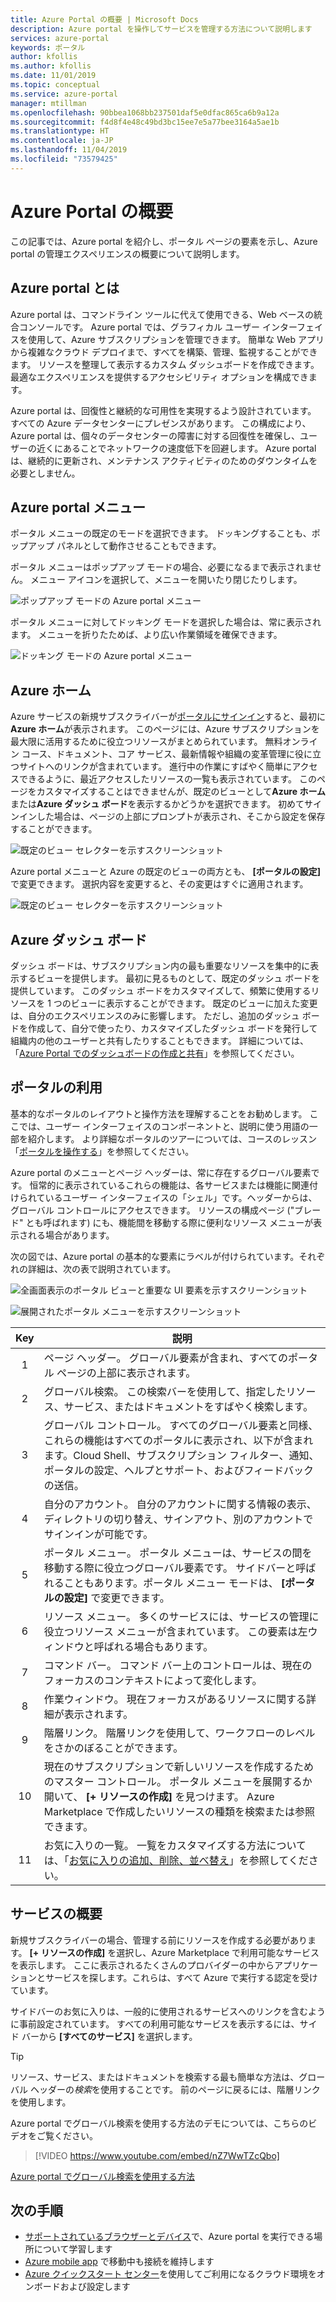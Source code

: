 ```yaml
---
title: Azure Portal の概要 | Microsoft Docs
description: Azure portal を操作してサービスを管理する方法について説明します
services: azure-portal
keywords: ポータル
author: kfollis
ms.author: kfollis
ms.date: 11/01/2019
ms.topic: conceptual
ms.service: azure-portal
manager: mtillman
ms.openlocfilehash: 90bbea1068bb237501daf5e0dfac865ca6b9a12a
ms.sourcegitcommit: f4d8f4e48c49bd3bc15ee7e5a77bee3164a5ae1b
ms.translationtype: HT
ms.contentlocale: ja-JP
ms.lasthandoff: 11/04/2019
ms.locfileid: "73579425"
---
```

# <a name="azure-portal-overview"></a>Azure Portal の概要

この記事では、Azure portal を紹介し、ポータル ページの要素を示し、Azure portal の管理エクスペリエンスの概要について説明します。

## <a name="what-is-the-azure-portal"></a>Azure portal とは

Azure portal は、コマンドライン ツールに代えて使用できる、Web ベースの統合コンソールです。 Azure portal では、グラフィカル ユーザー インターフェイスを使用して、Azure サブスクリプションを管理できます。 簡単な Web アプリから複雑なクラウド デプロイまで、すべてを構築、管理、監視することができます。 リソースを整理して表示するカスタム ダッシュボードを作成できます。 最適なエクスペリエンスを提供するアクセシビリティ オプションを構成できます。

Azure portal は、回復性と継続的な可用性を実現するよう設計されています。 すべての Azure データセンターにプレゼンスがあります。 この構成により、Azure portal は、個々のデータセンターの障害に対する回復性を確保し、ユーザーの近くにあることでネットワークの速度低下を回避します。 Azure portal は、継続的に更新され、メンテナンス アクティビティのためのダウンタイムを必要としません。

## <a name="azure-portal-menu"></a>Azure portal メニュー

ポータル メニューの既定のモードを選択できます。 ドッキングすることも、ポップアップ パネルとして動作させることもできます。

ポータル メニューはポップアップ モードの場合、必要になるまで表示されません。 メニュー アイコンを選択して、メニューを開いたり閉じたりします。

![ポップアップ モードの Azure portal メニュー](./media/azure-portal-overview/azure-portal-overview-portal-menu-flyout.png)

ポータル メニューに対してドッキング モードを選択した場合は、常に表示されます。 メニューを折りたためば、より広い作業領域を確保できます。

![ドッキング モードの Azure portal メニュー](./media/azure-portal-overview/azure-portal-overview-portal-menu-expandcollapse.png)

## <a name="azure-home"></a>Azure ホーム

Azure サービスの新規サブスクライバーが[ポータルにサインイン](https://portal.azure.com)すると、最初に**Azure ホーム**が表示されます。 このページには、Azure サブスクリプションを最大限に活用するために役立つリソースがまとめられています。 無料オンライン コース、ドキュメント、コア サービス、最新情報や組織の変革管理に役に立つサイトへのリンクが含まれています。 進行中の作業にすばやく簡単にアクセスできるように、最近アクセスしたリソースの一覧も表示されています。 このページをカスタマイズすることはできませんが、既定のビューとして**Azure ホーム**または**Azure ダッシュ ボード**を表示するかどうかを選択できます。 初めてサインインした場合は、ページの上部にプロンプトが表示され、そこから設定を保存することができます。

![既定のビュー セレクターを示すスクリーンショット](./media/azure-portal-overview/azure-portal-default-view.png)

Azure portal メニューと Azure の既定のビューの両方とも、 **[ポータルの設定]** で変更できます。 選択内容を変更すると、その変更はすぐに適用されます。

![既定のビュー セレクターを示すスクリーンショット](./media/azure-portal-overview/azure-portal-overview-portal-settings-menu-home.png)

## <a name="azure-dashboard"></a>Azure ダッシュ ボード

ダッシュ ボードは、サブスクリプション内の最も重要なリソースを集中的に表示するビューを提供します。 最初に見るものとして、既定のダッシュ ボードを提供しています。 このダッシュ ボードをカスタマイズして、頻繁に使用するリソースを 1 つのビューに表示することができます。 既定のビューに加えた変更は、自分のエクスペリエンスのみに影響します。 ただし、追加のダッシュ ボードを作成して、自分で使ったり、カスタマイズしたダッシュ ボードを発行して組織内の他のユーザーと共有したりすることもできます。 詳細については、「[Azure Portal でのダッシュボードの作成と共有](../azure-portal/azure-portal-dashboards.md)」を参照してください。

## <a name="getting-around-the-portal"></a>ポータルの利用

基本的なポータルのレイアウトと操作方法を理解することをお勧めします。 ここでは、ユーザー インターフェイスのコンポーネントと、説明に使う用語の一部を紹介します。 より詳細なポータルのツアーについては、コースのレッスン「[ポータルを操作する](https://docs.microsoft.com/learn/modules/tour-azure-portal/3-navigate-the-portal)」を参照してください。

Azure portal のメニューとページ ヘッダーは、常に存在するグローバル要素です。 恒常的に表示されているこれらの機能は、各サービスまたは機能に関連付けられているユーザー インターフェイスの「シェル」です。ヘッダーからは、グローバル コントロールにアクセスできます。 リソースの構成ページ ("ブレード" とも呼ばれます) にも、機能間を移動する際に便利なリソース メニューが表示される場合があります。

次の図では、Azure portal の基本的な要素にラベルが付けられています。それぞれの詳細は、次の表で説明されています。

![全画面表示のポータル ビューと重要な UI 要素を示すスクリーンショット](./media/azure-portal-overview/azure-portal-overview-portal-callouts.png)

![展開されたポータル メニューを示すスクリーンショット](./media/azure-portal-overview/azure-portal-overview-portal-menu-callouts.png)

|Key|説明
|:---:|---|
|1|ページ ヘッダー。 グローバル要素が含まれ、すべてのポータル ページの上部に表示されます。|
|2| グローバル検索。 この検索バーを使用して、指定したリソース、サービス、またはドキュメントをすばやく検索します。|
|3|グローバル コントロール。 すべてのグローバル要素と同様、これらの機能はすべてのポータルに表示され、以下が含まれます。Cloud Shell、サブスクリプション フィルター、通知、ポータルの設定、ヘルプとサポート、およびフィードバックの送信。|
|4|自分のアカウント。 自分のアカウントに関する情報の表示、ディレクトリの切り替え、サインアウト、別のアカウントでサインインが可能です。|
|5|ポータル メニュー。 ポータル メニューは、サービスの間を移動する際に役立つグローバル要素です。 サイドバーと呼ばれることもあります。ポータル メニュー モードは、 **[ポータルの設定]** で変更できます。|
|6|リソース メニュー。 多くのサービスには、サービスの管理に役立つリソース メニューが含まれています。 この要素は左ウィンドウと呼ばれる場合もあります。|
|7|コマンド バー。 コマンド バー上のコントロールは、現在のフォーカスのコンテキストによって変化します。|
|8|作業ウィンドウ。  現在フォーカスがあるリソースに関する詳細が表示されます。|
|9|階層リンク。 階層リンクを使用して、ワークフローのレベルをさかのぼることができます。|
|10|現在のサブスクリプションで新しいリソースを作成するためのマスター コントロール。 ポータル メニューを展開するか開いて、 **[+ リソースの作成]** を見つけます。 Azure Marketplace で作成したいリソースの種類を検索または参照できます。|
|11|お気に入りの一覧。 一覧をカスタマイズする方法については、「[お気に入りの追加、削除、並べ替え](../azure-portal/azure-portal-add-remove-sort-favorites.md)」を参照してください。|

## <a name="get-started-with-services"></a>サービスの概要

新規サブスクライバーの場合、管理する前にリソースを作成する必要があります。 **[+ リソースの作成]** を選択し、Azure Marketplace で利用可能なサービスを表示します。 ここに表示されるたくさんのプロバイダーの中からアプリケーションとサービスを探します。これらは、すべて Azure で実行する認定を受けています。

サイドバーのお気に入りは、一般的に使用されるサービスへのリンクを含むように事前設定されています。  すべての利用可能なサービスを表示するには、サイド バーから **[すべてのサービス]** を選択します。

> [!TIP]
> リソース、サービス、またはドキュメントを検索する最も簡単な方法は、グローバル ヘッダーの*検索*を使用することです。 前のページに戻るには、階層リンクを使用します。
>
Azure portal でグローバル検索を使用する方法のデモについては、こちらのビデオをご覧ください。


> [!VIDEO https://www.youtube.com/embed/nZ7WwTZcQbo]

[Azure portal でグローバル検索を使用する方法](https://www.youtube.com/watch?v=nZ7WwTZcQbo)

## <a name="next-steps"></a>次の手順

* [サポートされているブラウザーとデバイス](../azure-portal/azure-portal-supported-browsers-devices.md)で、Azure portal を実行できる場所について学習します
* [Azure mobile app](https://azure.microsoft.com/features/azure-portal/mobile-app/) で移動中も接続を維持します
* [Azure クイックスタート センター](../azure-portal/azure-portal-quickstart-center.md)を使用してご利用になるクラウド環境をオンボードおよび設定します
